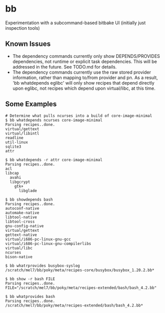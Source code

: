 bb
==

Experimentation with a subcommand-based bitbake UI (initially just inspection tools)

Known Issues
------------

- The dependency commands currently only show DEPENDS/PROVIDES dependencies,
  not runtime or explicit task dependencies. This will be addressed in the
  future. See TODO.md for details.
- The dependency commands currently use the raw stored provider information,
  rather than mapping to/from provider and pn. As a result, 'bb whatdepends
  eglibc' will only show recipes that depend directly upon eglibc, not recipes
  which depend upon virtual/libc, at this time.


Some Examples
-------------

    # Determine what pulls ncurses into a build of core-image-minimal
    $ bb whatdepends ncurses core-image-minimal
    Parsing recipes..done.
    virtual/gettext
    virtual/libintl
    readline
    util-linux
    sqlite3
    attr

    $ bb whatdepends -r attr core-image-minimal
    Parsing recipes..done.
    acl
    libcap
      avahi
      libgcrypt
        gtk+
          libglade

    $ bb showdepends bash
    Parsing recipes..done.
    autoconf-native
    automake-native
    libtool-native
    libtool-cross
    gnu-config-native
    virtual/gettext
    gettext-native
    virtual/i686-pc-linux-gnu-gcc
    virtual/i686-pc-linux-gnu-compilerlibs
    virtual/libc
    ncurses
    bison-native

    $ bb whatrprovides busybox-syslog
    /scratch/mel7/bb/poky/meta/recipes-core/busybox/busybox_1.20.2.bb*

    $ bb show -r bash FILE
    Parsing recipes..done.
    FILE="/scratch/mel7/bb/poky/meta/recipes-extended/bash/bash_4.2.bb"

    $ bb whatprovides bash
    Parsing recipes..done.
    /scratch/mel7/bb/poky/meta/recipes-extended/bash/bash_4.2.bb*

